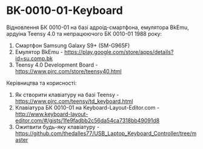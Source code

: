 # BK-0010-01-Keyboard
Відновлення БК 0010-01 на базі адроід-смартфона, емулятора BkEmu, ардуіна Teensy 4.0 та непрацюючого БК 0010-01 1988 року:
1. Смартфон Samsung Galaxy S9+ (SM-G965F)
2. Eмулятор BkEmu - https://play.google.com/store/apps/details?id=su.comp.bk
3. Teensy 4.0 Development Board - https://www.pjrc.com/store/teensy40.html

Керівництва та корисності:
1. Як створити клавіатуру на базі Teensy - https://www.pjrc.com/teensy/td_keyboard.html
2. Клавіатура БК 0010-01 на Keyboard-Layout-Editor.com - http://www.keyboard-layout-editor.com/#/gists/1fe9fadbb2c56da54ca7318bb49091d8
3. Ожитвити будь-яку клавіатуру - https://github.com/thedalles77/USB_Laptop_Keyboard_Controller/tree/master
